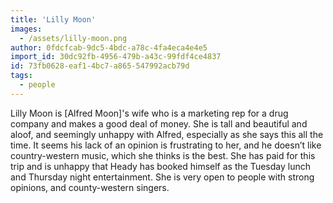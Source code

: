 ```yaml
---
title: 'Lilly Moon'
images:
  - /assets/lilly-moon.png
author: 0fdcfcab-9dc5-4bdc-a78c-4fa4eca4e4e5
import_id: 30dc92fb-4956-479b-a43c-99fdf4ce4837
id: 73fb0628-eaf1-4bc7-a865-547992acb79d
tags:
  - people
---
```

Lilly Moon is [Alfred Moon]'s wife who is a marketing rep for a drug company and makes a good deal of money. She is tall and beautiful and aloof, and seemingly unhappy with Alfred, especially as she says this all the time. It seems his lack of an opinion is frustrating to her, and he doesn’t like country-western music, which she thinks is the best. She has paid for this trip and is unhappy that Heady has booked himself as the Tuesday lunch and Thursday night entertainment. She is very open to people with strong opinions, and county-western singers.